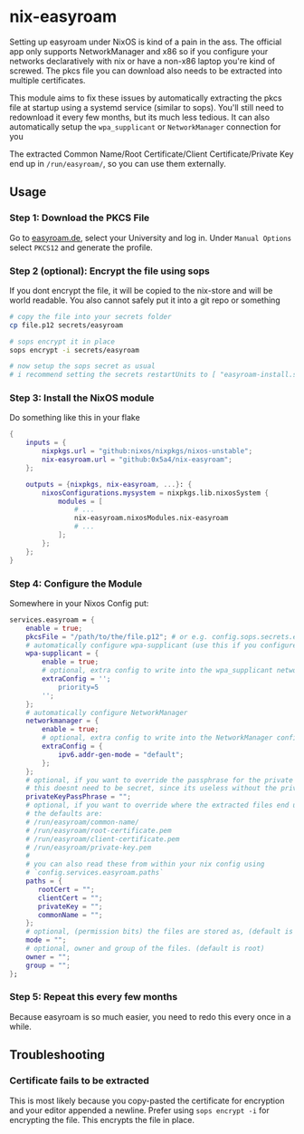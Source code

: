 # nix-easyroam

Setting up easyroam under NixOS is kind of a pain in the ass. The official app only
supports NetworkManager and x86 so if you configure your networks declaratively with nix or have
a non-x86 laptop you're kind of screwed. The pkcs file you can download also needs to be extracted
into multiple certificates.

This module aims to fix these issues by automatically extracting the pkcs file at startup using
a systemd service (similar to sops). You'll still need to redownload it every few months, but its much less tedious.
It can also automatically setup the `wpa_supplicant` or `NetworkManager` connection for you

The extracted Common Name/Root Certificate/Client Certificate/Private Key end up in `/run/easyroam/`, so you
can use them externally.

## Usage

### Step 1: Download the PKCS File

Go to [easyroam.de](https://easyroam.de), select your University and log in. Under `Manual Options` select `PKCS12` and generate the profile.

### Step 2 (optional): Encrypt the file using sops

If you dont encrypt the file, it will be copied to the nix-store and will
be world readable. You also cannot safely put it into a git repo or something

```bash
# copy the file into your secrets folder
cp file.p12 secrets/easyroam

# sops encrypt it in place
sops encrypt -i secrets/easyroam

# now setup the sops secret as usual
# i recommend setting the secrets restartUnits to [ "easyroam-install.service" ]
```

### Step 3: Install the NixOS module

Do something like this in your flake

```nix
{
    inputs = {
        nixpkgs.url = "github:nixos/nixpkgs/nixos-unstable";
        nix-easyroam.url = "github:0x5a4/nix-easyroam";
    };

    outputs = {nixpkgs, nix-easyroam, ...}: {
        nixosConfigurations.mysystem = nixpkgs.lib.nixosSystem {
            modules = [
                # ...
                nix-easyroam.nixosModules.nix-easyroam
                # ...
            ];
        };
    };
}
```

### Step 4: Configure the Module

Somewhere in your Nixos Config put:

```nix
services.easyroam = {
    enable = true;
    pkcsFile = "/path/to/the/file.p12"; # or e.g. config.sops.secrets.easyroam.path
    # automatically configure wpa-supplicant (use this if you configure your networking via networking.wireless)
    wpa-supplicant = {
        enable = true;
        # optional, extra config to write into the wpa_supplicant network block
        extraConfig = '';
            priority=5
        '';
    };
    # automatically configure NetworkManager
    networkmanager = {
        enable = true;
        # optional, extra config to write into the NetworkManager config
        extraConfig = {
            ipv6.addr-gen-mode = "default";
        };
    };
    # optional, if you want to override the passphrase for the private key file.
    # this doesnt need to be secret, since its useless without the private key file
    privateKeyPassPhrase = "";
    # optional, if you want to override where the extracted files end up
    # the defaults are:
    # /run/easyroam/common-name/
    # /run/easyroam/root-certificate.pem
    # /run/easyroam/client-certificate.pem
    # /run/easyroam/private-key.pem
    #
    # you can also read these from within your nix config using
    # `config.services.easyroam.paths`
    paths = {
       rootCert = "";
       clientCert = "";
       privateKey = "";
       commonName = "";
    };
    # optional, (permission bits) the files are stored as, (default is 0400 (0r--------))
    mode = "";
    # optional, owner and group of the files. (default is root)
    owner = "";
    group = "";
};
```

### Step 5: Repeat this every few months

Because easyroam is so much easier, you need to redo this every once in a while.

## Troubleshooting

### Certificate fails to be extracted

This is most likely because you copy-pasted the certificate for encryption and your editor appended a newline.
Prefer using `sops encrypt -i` for encrypting the file. This encrypts the file in place.
